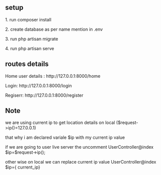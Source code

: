 ## setup

<p>1. run composer install</p>
<p>2. create database as per name mention in .env
<p>3. run php artisan migrate</p>
<p>4. run php artisan serve </p>

## routes details

<p>Home user details : http://127.0.0.1:8000/home </p>
<p>Login: http://127.0.0.1:8000/login</p>
<p>Regiserr: http://127.0.0.1:8000/register</p>

## Note
 
<p>we are using current ip to get location details on local ($request->ip()=127.0.0.1)</p>
<p>that why i am declared variale $ip with my current ip value</p>
<p> if  we are going to user live server the uncomment UserController@index $ip=$request->ip(); </p>
<p> other wise on local we can replace current ip value UserController@index $ip={ current_ip}</p>
